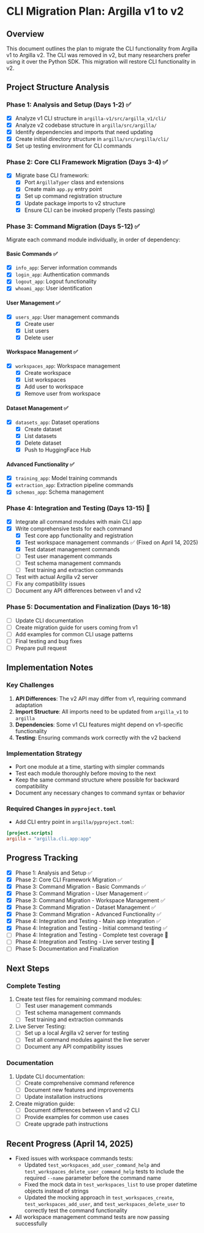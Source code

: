 # CLI Migration Plan: Argilla v1 to v2

## Overview
This document outlines the plan to migrate the CLI functionality from Argilla v1 to Argilla v2. The CLI was removed in v2, but many researchers prefer using it over the Python SDK. This migration will restore CLI functionality in v2.

## Project Structure Analysis

### Phase 1: Analysis and Setup (Days 1-2) ✅
- [x] Analyze v1 CLI structure in `argilla-v1/src/argilla_v1/cli/`
- [x] Analyze v2 codebase structure in `argilla/src/argilla/`
- [x] Identify dependencies and imports that need updating
- [x] Create initial directory structure in `argilla/src/argilla/cli/`
- [x] Set up testing environment for CLI commands

### Phase 2: Core CLI Framework Migration (Days 3-4) ✅
- [x] Migrate base CLI framework:
  - [x] Port `ArgillaTyper` class and extensions
  - [x] Create main `app.py` entry point
  - [x] Set up command registration structure
  - [x] Update package imports to v2 structure
  - [x] Ensure CLI can be invoked properly (Tests passing)

### Phase 3: Command Migration (Days 5-12) ✅
Migrate each command module individually, in order of dependency:

#### Basic Commands ✅
- [x] `info_app`: Server information commands
- [x] `login_app`: Authentication commands
- [x] `logout_app`: Logout functionality
- [x] `whoami_app`: User identification

#### User Management ✅
- [x] `users_app`: User management commands
  - [x] Create user
  - [x] List users
  - [x] Delete user

#### Workspace Management ✅
- [x] `workspaces_app`: Workspace management
  - [x] Create workspace
  - [x] List workspaces
  - [x] Add user to workspace
  - [x] Remove user from workspace

#### Dataset Management ✅
- [x] `datasets_app`: Dataset operations
  - [x] Create dataset
  - [x] List datasets
  - [x] Delete dataset
  - [x] Push to HuggingFace Hub

#### Advanced Functionality ✅
- [x] `training_app`: Model training commands
- [x] `extraction_app`: Extraction pipeline commands
- [x] `schemas_app`: Schema management

### Phase 4: Integration and Testing (Days 13-15) 🔄
- [x] Integrate all command modules with main CLI app
- [x] Write comprehensive tests for each command
  - [x] Test core app functionality and registration
  - [x] Test workspace management commands ✅ (Fixed on April 14, 2025)
  - [x] Test dataset management commands
  - [ ] Test user management commands
  - [ ] Test schema management commands
  - [ ] Test training and extraction commands
- [ ] Test with actual Argilla v2 server
- [ ] Fix any compatibility issues
- [ ] Document any API differences between v1 and v2

### Phase 5: Documentation and Finalization (Days 16-18)
- [ ] Update CLI documentation
- [ ] Create migration guide for users coming from v1
- [ ] Add examples for common CLI usage patterns
- [ ] Final testing and bug fixes
- [ ] Prepare pull request

## Implementation Notes

### Key Challenges
1. **API Differences**: The v2 API may differ from v1, requiring command adaptation
2. **Import Structure**: All imports need to be updated from `argilla_v1` to `argilla`
3. **Dependencies**: Some v1 CLI features might depend on v1-specific functionality
4. **Testing**: Ensuring commands work correctly with the v2 backend

### Implementation Strategy
- Port one module at a time, starting with simpler commands
- Test each module thoroughly before moving to the next
- Keep the same command structure where possible for backward compatibility
- Document any necessary changes to command syntax or behavior

### Required Changes in `pyproject.toml`
- Add CLI entry point in `argilla/pyproject.toml`:
```toml
[project.scripts]
argilla = "argilla.cli.app:app"
```

## Progress Tracking
- [x] Phase 1: Analysis and Setup ✅
- [x] Phase 2: Core CLI Framework Migration ✅
- [x] Phase 3: Command Migration - Basic Commands ✅
- [x] Phase 3: Command Migration - User Management ✅
- [x] Phase 3: Command Migration - Workspace Management ✅
- [x] Phase 3: Command Migration - Dataset Management ✅
- [x] Phase 3: Command Migration - Advanced Functionality ✅
- [x] Phase 4: Integration and Testing - Main app integration ✅
- [x] Phase 4: Integration and Testing - Initial command testing ✅
- [ ] Phase 4: Integration and Testing - Complete test coverage 🔄
- [ ] Phase 4: Integration and Testing - Live server testing 🔄
- [ ] Phase 5: Documentation and Finalization

## Next Steps

### Complete Testing
1. Create test files for remaining command modules:
   - [ ] Test user management commands
   - [ ] Test schema management commands
   - [ ] Test training and extraction commands

2. Live Server Testing:
   - [ ] Set up a local Argilla v2 server for testing
   - [ ] Test all command modules against the live server
   - [ ] Document any API compatibility issues

### Documentation
1. Update CLI documentation:
   - [ ] Create comprehensive command reference
   - [ ] Document new features and improvements
   - [ ] Update installation instructions

2. Create migration guide:
   - [ ] Document differences between v1 and v2 CLI
   - [ ] Provide examples for common use cases
   - [ ] Create upgrade path instructions

## Recent Progress (April 14, 2025)
- Fixed issues with workspace commands tests:
  - Updated `test_workspaces_add_user_command_help` and `test_workspaces_delete_user_command_help` tests to include the required `--name` parameter before the command name
  - Fixed the mock data in `test_workspaces_list` to use proper datetime objects instead of strings
  - Updated the mocking approach in `test_workspaces_create`, `test_workspaces_add_user`, and `test_workspaces_delete_user` to correctly test the command functionality
- All workspace management command tests are now passing successfully